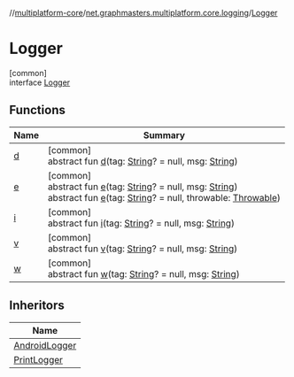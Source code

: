 //[multiplatform-core](../../../index.md)/[net.graphmasters.multiplatform.core.logging](../index.md)/[Logger](index.md)

# Logger

[common]\
interface [Logger](index.md)

## Functions

| Name | Summary |
|---|---|
| [d](d.md) | [common]<br>abstract fun [d](d.md)(tag: [String](https://kotlinlang.org/api/latest/jvm/stdlib/kotlin/-string/index.html)? = null, msg: [String](https://kotlinlang.org/api/latest/jvm/stdlib/kotlin/-string/index.html)) |
| [e](e.md) | [common]<br>abstract fun [e](e.md)(tag: [String](https://kotlinlang.org/api/latest/jvm/stdlib/kotlin/-string/index.html)? = null, msg: [String](https://kotlinlang.org/api/latest/jvm/stdlib/kotlin/-string/index.html))<br>abstract fun [e](e.md)(tag: [String](https://kotlinlang.org/api/latest/jvm/stdlib/kotlin/-string/index.html)? = null, throwable: [Throwable](https://kotlinlang.org/api/latest/jvm/stdlib/kotlin/-throwable/index.html)) |
| [i](i.md) | [common]<br>abstract fun [i](i.md)(tag: [String](https://kotlinlang.org/api/latest/jvm/stdlib/kotlin/-string/index.html)? = null, msg: [String](https://kotlinlang.org/api/latest/jvm/stdlib/kotlin/-string/index.html)) |
| [v](v.md) | [common]<br>abstract fun [v](v.md)(tag: [String](https://kotlinlang.org/api/latest/jvm/stdlib/kotlin/-string/index.html)? = null, msg: [String](https://kotlinlang.org/api/latest/jvm/stdlib/kotlin/-string/index.html)) |
| [w](w.md) | [common]<br>abstract fun [w](w.md)(tag: [String](https://kotlinlang.org/api/latest/jvm/stdlib/kotlin/-string/index.html)? = null, msg: [String](https://kotlinlang.org/api/latest/jvm/stdlib/kotlin/-string/index.html)) |

## Inheritors

| Name |
|---|
| [AndroidLogger](../-android-logger/index.md) |
| [PrintLogger](../-print-logger/index.md) |
